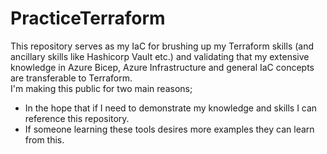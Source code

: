 # PracticeTerraform

This repository serves as my IaC for brushing up my Terraform skills (and ancillary skills like Hashicorp Vault etc.) and validating that my extensive knowledge in Azure Bicep, Azure Infrastructure and general IaC concepts are transferable to Terraform.  
I'm making this public for two main reasons;
- In the hope that if I need to demonstrate my knowledge and skills I can reference this repository.
- If someone learning these tools desires more examples they can learn from this.